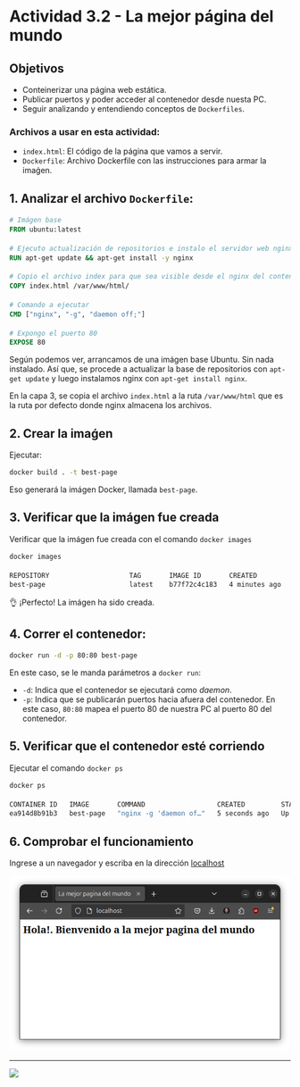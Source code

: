 # Actividad 3.2 - La mejor página del mundo

## Objetivos
- Conteinerizar una página web estática.
- Publicar puertos y poder acceder al contenedor desde nuesta PC.
- Seguir analizando y entendiendo conceptos de `Dockerfiles`.

### Archivos a usar en esta actividad:
- `index.html`: El código de la página que vamos a servir. 
- `Dockerfile`: Archivo Dockerfile con las instrucciones para armar la imaǵen.


## 1. Analizar el archivo `Dockerfile`:

```dockerfile
# Imágen base
FROM ubuntu:latest

# Ejecuto actualización de repositorios e instalo el servidor web nginx
RUN apt-get update && apt-get install -y nginx

# Copio el archivo index para que sea visible desde el nginx del contenedor
COPY index.html /var/www/html/

# Comando a ejecutar
CMD ["nginx", "-g", "daemon off;"]

# Expongo el puerto 80
EXPOSE 80
```

Según podemos ver, arrancamos de una imágen base Ubuntu. Sin nada instalado. Así que, se procede a actualizar la base de repositorios con `apt-get update` y luego instalamos nginx con `apt-get install nginx`.

En la capa 3, se copia el archivo `index.html` a la ruta `/var/www/html` que es la ruta por defecto donde nginx almacena los archivos.

## 2. Crear la imaǵen

Ejecutar:

```bash
docker build . -t best-page
```
Eso generará la imágen Docker, llamada `best-page`.

## 3. Verificar que la imágen fue creada

Verificar que la imágen fue creada con el comando `docker images`

```bash
docker images

REPOSITORY                    TAG       IMAGE ID       CREATED          SIZE
best-page                     latest    b77f72c4c183   4 minutes ago    125MB 
```

:ok_hand: ¡Perfecto! La imágen ha sido creada.

## 4. Correr el contenedor:

```bash
docker run -d -p 80:80 best-page
```

En este caso, se le manda parámetros a `docker run`:
- `-d`: Indica que el contenedor se ejecutará como *daemon*.
- `-p`: Indica que se publicarán puertos hacia afuera del contenedor. En este caso, `80:80` mapea el puerto 80 de nuestra PC al puerto 80 del contenedor.

## 5. Verificar que el contenedor esté corriendo

Ejecutar el comando `docker ps`

```bash
docker ps

CONTAINER ID   IMAGE       COMMAND                  CREATED         STATUS         PORTS                               NAMES
ea914d8b91b3   best-page   "nginx -g 'daemon of…"   5 seconds ago   Up 5 seconds   0.0.0.0:80->80/tcp, :::80->80/tcp   funny_elgamal
```

## 6. Comprobar el funcionamiento

Ingrese a un navegador y escriba en la dirección [localhost](http://localhost)

![](./screenshot.png)

---------------

![](../../img/footer.svg)